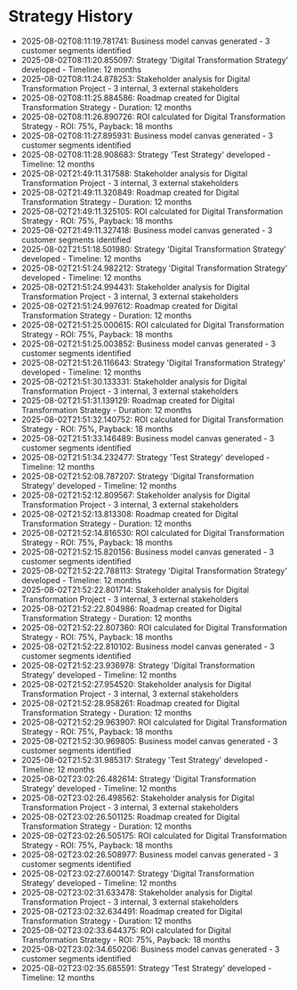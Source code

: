 # Strategy History

- 2025-08-02T08:11:19.781741: Business model canvas generated - 3 customer segments identified
- 2025-08-02T08:11:20.855097: Strategy 'Digital Transformation Strategy' developed - Timeline: 12 months
- 2025-08-02T08:11:24.878253: Stakeholder analysis for Digital Transformation Project - 3 internal, 3 external stakeholders
- 2025-08-02T08:11:25.884586: Roadmap created for Digital Transformation Strategy - Duration: 12 months
- 2025-08-02T08:11:26.890726: ROI calculated for Digital Transformation Strategy - ROI: 75%, Payback: 18 months
- 2025-08-02T08:11:27.895931: Business model canvas generated - 3 customer segments identified
- 2025-08-02T08:11:28.908683: Strategy 'Test Strategy' developed - Timeline: 12 months
- 2025-08-02T21:49:11.317588: Stakeholder analysis for Digital Transformation Project - 3 internal, 3 external stakeholders
- 2025-08-02T21:49:11.320849: Roadmap created for Digital Transformation Strategy - Duration: 12 months
- 2025-08-02T21:49:11.325105: ROI calculated for Digital Transformation Strategy - ROI: 75%, Payback: 18 months
- 2025-08-02T21:49:11.327418: Business model canvas generated - 3 customer segments identified
- 2025-08-02T21:51:18.501980: Strategy 'Digital Transformation Strategy' developed - Timeline: 12 months
- 2025-08-02T21:51:24.982212: Strategy 'Digital Transformation Strategy' developed - Timeline: 12 months
- 2025-08-02T21:51:24.994431: Stakeholder analysis for Digital Transformation Project - 3 internal, 3 external stakeholders
- 2025-08-02T21:51:24.997612: Roadmap created for Digital Transformation Strategy - Duration: 12 months
- 2025-08-02T21:51:25.000615: ROI calculated for Digital Transformation Strategy - ROI: 75%, Payback: 18 months
- 2025-08-02T21:51:25.003852: Business model canvas generated - 3 customer segments identified
- 2025-08-02T21:51:26.116643: Strategy 'Digital Transformation Strategy' developed - Timeline: 12 months
- 2025-08-02T21:51:30.133331: Stakeholder analysis for Digital Transformation Project - 3 internal, 3 external stakeholders
- 2025-08-02T21:51:31.139129: Roadmap created for Digital Transformation Strategy - Duration: 12 months
- 2025-08-02T21:51:32.140752: ROI calculated for Digital Transformation Strategy - ROI: 75%, Payback: 18 months
- 2025-08-02T21:51:33.146489: Business model canvas generated - 3 customer segments identified
- 2025-08-02T21:51:34.232477: Strategy 'Test Strategy' developed - Timeline: 12 months
- 2025-08-02T21:52:08.787207: Strategy 'Digital Transformation Strategy' developed - Timeline: 12 months
- 2025-08-02T21:52:12.809567: Stakeholder analysis for Digital Transformation Project - 3 internal, 3 external stakeholders
- 2025-08-02T21:52:13.813308: Roadmap created for Digital Transformation Strategy - Duration: 12 months
- 2025-08-02T21:52:14.816530: ROI calculated for Digital Transformation Strategy - ROI: 75%, Payback: 18 months
- 2025-08-02T21:52:15.820156: Business model canvas generated - 3 customer segments identified
- 2025-08-02T21:52:22.788113: Strategy 'Digital Transformation Strategy' developed - Timeline: 12 months
- 2025-08-02T21:52:22.801714: Stakeholder analysis for Digital Transformation Project - 3 internal, 3 external stakeholders
- 2025-08-02T21:52:22.804986: Roadmap created for Digital Transformation Strategy - Duration: 12 months
- 2025-08-02T21:52:22.807360: ROI calculated for Digital Transformation Strategy - ROI: 75%, Payback: 18 months
- 2025-08-02T21:52:22.810102: Business model canvas generated - 3 customer segments identified
- 2025-08-02T21:52:23.936978: Strategy 'Digital Transformation Strategy' developed - Timeline: 12 months
- 2025-08-02T21:52:27.954520: Stakeholder analysis for Digital Transformation Project - 3 internal, 3 external stakeholders
- 2025-08-02T21:52:28.958261: Roadmap created for Digital Transformation Strategy - Duration: 12 months
- 2025-08-02T21:52:29.963907: ROI calculated for Digital Transformation Strategy - ROI: 75%, Payback: 18 months
- 2025-08-02T21:52:30.969805: Business model canvas generated - 3 customer segments identified
- 2025-08-02T21:52:31.985317: Strategy 'Test Strategy' developed - Timeline: 12 months
- 2025-08-02T23:02:26.482614: Strategy 'Digital Transformation Strategy' developed - Timeline: 12 months
- 2025-08-02T23:02:26.498562: Stakeholder analysis for Digital Transformation Project - 3 internal, 3 external stakeholders
- 2025-08-02T23:02:26.501125: Roadmap created for Digital Transformation Strategy - Duration: 12 months
- 2025-08-02T23:02:26.505175: ROI calculated for Digital Transformation Strategy - ROI: 75%, Payback: 18 months
- 2025-08-02T23:02:26.508977: Business model canvas generated - 3 customer segments identified
- 2025-08-02T23:02:27.600147: Strategy 'Digital Transformation Strategy' developed - Timeline: 12 months
- 2025-08-02T23:02:31.633478: Stakeholder analysis for Digital Transformation Project - 3 internal, 3 external stakeholders
- 2025-08-02T23:02:32.634491: Roadmap created for Digital Transformation Strategy - Duration: 12 months
- 2025-08-02T23:02:33.644375: ROI calculated for Digital Transformation Strategy - ROI: 75%, Payback: 18 months
- 2025-08-02T23:02:34.650206: Business model canvas generated - 3 customer segments identified
- 2025-08-02T23:02:35.685591: Strategy 'Test Strategy' developed - Timeline: 12 months
